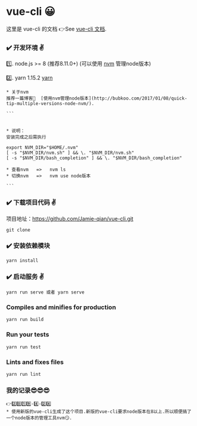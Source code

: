 # vue-cli 😀

这里是 vue-cli 的文档 👉See [vue-cli 文档](https://cli.vuejs.org/zh/).


### ✔️ 开发环境 ✌️

1️⃣. node.js >= 8 (推荐8.11.0+) (可以使用 [nvm](https://github.com/creationix/nvm) 管理node版本)

2️⃣. yarn 1.15.2 [yarn](https://yarnpkg.com/zh-Hant/)
    
    
    
    
    
    
    
    * 关于nvm
    推荐一篇博客🤗  [使用nvm管理node版本](http://bubkoo.com/2017/01/08/quick-tip-multiple-versions-node-nvm/).

    ```
    

    * 说明：
    安装完成之后需执行

    export NVM_DIR="$HOME/.nvm"
    [ -s "$NVM_DIR/nvm.sh" ] && \. "$NVM_DIR/nvm.sh"
    [ -s "$NVM_DIR/bash_completion" ] && \. "$NVM_DIR/bash_completion"

    * 查看nvm   =>   nvm ls
    * 切换nvm   =>   nvm use node版本

    ```
### ✔️ 下载项目代码 ✌️

项目地址：https://github.com/Jamie-qian/vue-cli.git
```
git clone 
```
    
### ✔️ 安装依赖模块
```
yarn install
```

### ✔️ 启动服务 ✌️
```
yarn run serve 或者 yarn serve
```

### Compiles and minifies for production
```
yarn run build
```

### Run your tests
```
yarn run test
```

### Lints and fixes files
```
yarn run lint
```

### 我的记录😎😎😎
```
👉2️⃣0️⃣1️⃣9️⃣-4️⃣-2️⃣4️⃣
* 使用新版的vue-cli生成了这个项目.新版的vue-cli要求node版本在8以上.所以顺便搞了一个node版本的管理工具nvm😏.
```


